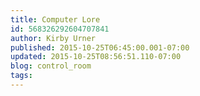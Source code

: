 ```yaml
---
title: Computer Lore
id: 568326292604707841
author: Kirby Urner
published: 2015-10-25T06:45:00.001-07:00
updated: 2015-10-25T08:56:51.110-07:00
blog: control_room
tags: 
---
```


